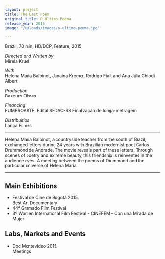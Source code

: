 ```yaml
---
layout: project
title: The Last Poem
original_title: O Último Poema
release_year: 2015
image: "/uploads/images/o-ultimo-poema.jpg"

---
```

Brazil, 70 min, HD/DCP, Feature, 2015

_Directed and Written by_  
Mirela Kruel

_With_  
Helena Maria Balbinot, Janaina Kremer, Rodrigo Fiatt and Ana Júlia Chiodi Alberti

_Production_  
Besouro Filmes

_Financing_  
FUMPROARTE, Edital SEDAC-RS Finalização de longa-metragem

_Distribuition_  
Lança Filmes

***

Helena Maria Balbinot, a countryside teacher from the south of Brazil, exchanged letters during 24 years with Brazilian modernist poet Carlos Drummond de Andrade. The movie reveals part of these letters. Through scenes of poetry and extreme beauty, this friendship is reinvented in the audience eyes. A meeting between the poems of Drummond and the particular universe of Helena Maria.

***

## Main Exhibitions

* Festival de Cine de Bogotá 2015.   
  Best Art Documentary 
* 44ª Gramado Film Festival
* 3º Women International Film Festival - CINEFEM – Con una Mirada de Mujer

## Labs, Markets and Events

* Doc Montevideo 2015.   
  Meetings